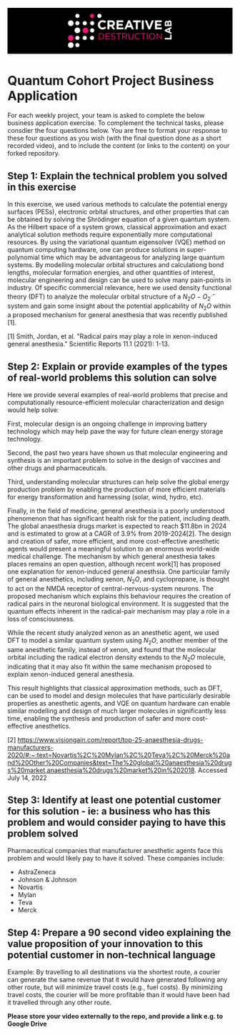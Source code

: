 ![CDL 2022 Cohort Project](../CDL_logo.jpg)
# Quantum Cohort Project Business Application

For each weekly project, your team is asked to complete the below business application exercise.
To complement the technical tasks, please consdier the four questions below.
You are free to format your response to these four questions as you wish (with the final question done as a short recorded video), and to include
the content (or links to the content) on your forked repository.

## Step 1: Explain the technical problem you solved in this exercise

In this exercise, we used various methods to calculate the potential energy surfaces (PESs), electronic orbital structures, and other properties that can be obtained by solving the Shrödinger equation of a given quantum system. As the Hilbert space of a system grows, classical approximation and exact analytical solution methods require exponentially more computational resources. By using the variational quantum eigensolver (VQE) method on quantum computing hardware, one can produce solutions in super-polynomial time which may be advantageous for analyzing large quantum systems. By modelling molecular orbital structures and calculationg bond lengths, molecular formation energies, and other quantities of interest, molecular engineering and design can be used to solve many pain-points in industry. Of specific commercial relevance, here we used density functional theory (DFT) to analyze the molecular orbital structure of a $N_2O-O_2^{ .-}$ system and gain some insight about the potential applicability of $N_2O$ within a proposed mechanism for general anesthesia that was recently published [1].

[1] Smith, Jordan, et al. "Radical pairs may play a role in xenon-induced general anesthesia." Scientific Reports 11.1 (2021): 1-13.

## Step 2: Explain or provide examples of the types of real-world problems this solution can solve

Here we provide several examples of real-world problems that precise and computationally resource-efficient molecular characterization and design would help solve:

First, molecular design is an ongoing challenge in improving battery technology which may help pave the way for future clean energy storage technology.

Second, the past two years have shown us that molecular engineering and synthesis is an important problem to solve in the design of vaccines and other drugs and pharmaceuticals.

Third, understanding molecular structures can help solve the global energy production problem by enabling the production of more efficient materials for energy transformation and harnessing (solar, wind, hydro, etc).

Finally, in the field of medicine, general anesthesia is a poorly understood phenomenon that has significant health risk for the patient, including death. The global anaesthesia drugs market is expected to reach $11.8bn in 2024 and is estimated to grow at a CAGR of 3.9% from 2019-2024[2]. The design and creation of safer, more efficient, and more cost-effective anesthetic agents would present a meaningful solution to an enormous world-wide medical challenge. The mechanism by which general anesthesia takes places remains an open question, although recent work[1] has proposed one explanation for xenon-induced general anesthsia. One particular family of general anesthetics, including xenon, $N_2O$, and cyclopropane, is thought to act on the NMDA receptor of central-nervous-system neurons. The proposed mechanism which explains this behaviour requires the creation of radical pairs in the neuronal biological environment. It is suggested that the quantum effects inherent in the radical-pair mechanism may play a role in a loss of consciousness.

While the recent study analyzed xenon as an anesthetic agent, we used DFT to model a similar quantum system using $N_2O$, another member of the same anesthetic family, instead of xenon, and found that the molecular orbital including the radical electron density extends to the $N_2O$ molecule, indicating that it may also fit within the same mechanism proposed to explain xenon-induced general anesthesia.

This result highlights that classical approximation methods, such as DFT, can be used to model and design molecules that have particularly desirable properties as anesthetic agents, and VQE on quantum hardware can enable similar modelling and design of much larger molecules in significantly less time, enabling the synthesis and production of safer and more cost-effective anesthetics.

[2] https://www.visiongain.com/report/top-25-anaesthesia-drugs-manufacturers-2020/#:~:text=Novartis%2C%20Mylan%2C%20Teva%2C%20Merck%20and%20Other%20Companies&text=The%20global%20anaesthesia%20drugs%20market,anaesthesia%20drugs%20market%20in%202018. Accessed July 14, 2022

## Step 3: Identify at least one potential customer for this solution - ie: a business who has this problem and would consider paying to have this problem solved

Pharmaceutical companies that manufacturer anesthetic agents face this problem and would likely pay to have it solved. These companies include:

- AstraZeneca
- Johnson & Johnson
- Novartis
- Mylan
- Teva
- Merck

## Step 4: Prepare a 90 second video explaining the value proposition of your innovation to this potential customer in non-technical language

Example: By travelling to all destinations via the shortest route, a courier can generate the same revenue that it would have generated following any other route, but will minimize travel costs (e.g., fuel costs). By minimizing travel costs, the courier will be more profitable than it would have been had it travelled through any other route.

**Please store your video externally to the repo, and provide a link e.g. to Google Drive**
